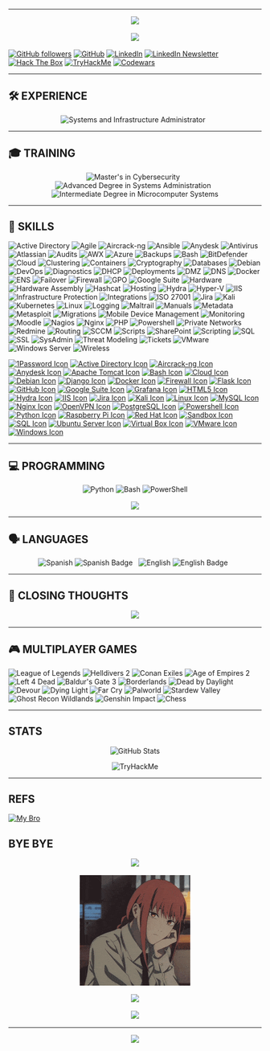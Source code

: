 <hr style="border-color:blue;">

<p align="center">
  <a href="https://www.linkedin.com/in/iceyami/">
  <img src="https://readme-typing-svg.demolab.com?font=Fira+Code&size=40&pause=1000&color=3358FF&center=true&random=true&width=700&height=79&lines=『+MARIA+GUTIERREZ+』" />
</a></p>

<p align="center">
  <a href="https://www.linkedin.com/in/iceyami/">
  <img src="https://readme-typing-svg.demolab.com?font=Press+Start+2P&size=20&pause=1000&color=33A1F3&center=true&random=true&width=500&height=40&lines=≼+iceYami_≽" />
</a></p>

[![GitHub followers](https://img.shields.io/github/followers/iceyami?style=social)](https://github.com/iceyami) [![GitHub](https://img.shields.io/badge/GitHub-181717?style=flat&logo=github&logoColor=white)](https://github.com/iceyami) [![LinkedIn](https://img.shields.io/badge/LinkedIn-0077B5?style=flat&logo=linkedin&logoColor=white)](https://www.linkedin.com/in/iceyami) [![LinkedIn Newsletter](https://img.shields.io/badge/LinkedIn_Newsletter-0077B5?style=flat&logo=linkedin&logoColor=white)](https://www.linkedin.com/newsletters/7156421542409646080/) [![Hack The Box](https://img.shields.io/badge/Hack%20The%20Box-0F0?style=flat&logo=hack-the-box&logoColor=black)](https://app.hackthebox.com/profile/iceYami) [![TryHackMe](https://img.shields.io/badge/TryHackMe-FF4F00?style=flat&logo=tryhackme&logoColor=white)](https://tryhackme.com/p/iceYami) [![Codewars](https://img.shields.io/badge/Codewars-BA0C2F?style=flat&logo=codewars&logoColor=white)](https://www.codewars.com/users/iceYami)

<hr style="border-color:blue;">

## 🛠️ EXPERIENCE
<p align="center">
  <img src="https://img.shields.io/badge/SYSADMIN-Systems_and_Infrastructure_Administrator-1E90FF?style=flat&logo=tools&logoColor=white" alt="Systems and Infrastructure Administrator" /> &nbsp;
</p>

<hr style="border-color:blue;">

## 🎓 TRAINING
<p align="center">
  <img src="https://img.shields.io/badge/Master-Cybersecurity-1E90FF?style=flat&logo=education&logoColor=white" alt="Master's in Cybersecurity" /> &nbsp;
  <img src="https://img.shields.io/badge/Advanced_Degree-Systems_Administration-1E90FF?style=flat&logo=education&logoColor=white" alt="Advanced Degree in Systems Administration" /> &nbsp;
  <img src="https://img.shields.io/badge/Intermediate_Degree-Microcomputer_Systems-1E90FF?style=flat&logo=education&logoColor=white" alt="Intermediate Degree in Microcomputer Systems" />
</p>

<hr style="border-color:blue;">

## 🔧 SKILLS

<img src="https://img.shields.io/badge/Active_Directory-0078D4?style=flat&logo=microsoft&logoColor=white" alt="Active Directory" /> <img src="https://img.shields.io/badge/Agile-FFCC00?style=flat&logo=agile&logoColor=white" alt="Agile" /> <img src="https://img.shields.io/badge/Aircrack-ng-FFAA00?style=flat&logo=aircrack-ng&logoColor=white" alt="Aircrack-ng" /> <img src="https://img.shields.io/badge/Ansible-EE0000?style=flat&logo=ansible&logoColor=white" alt="Ansible" /> <img src="https://img.shields.io/badge/Anydesk-00B1E1?style=flat&logo=anydesk&logoColor=white" alt="Anydesk" /> <img src="https://img.shields.io/badge/Antivirus-FF3333?style=flat&logo=antivirus&logoColor=white" alt="Antivirus" /> <img src="https://img.shields.io/badge/Atlassian-0052CC?style=flat&logo=atlassian&logoColor=white" alt="Atlassian" /> <img src="https://img.shields.io/badge/Audits-4C4C4C?style=flat&logo=audit&logoColor=white" alt="Audits" /> <img src="https://img.shields.io/badge/AWX-00BFFF?style=flat&logo=awx&logoColor=white" alt="AWX" /> <img src="https://img.shields.io/badge/Azure-0078D4?style=flat&logo=microsoftazure&logoColor=white" alt="Azure" /> <img src="https://img.shields.io/badge/Backups-FF8800?style=flat&logo=backup&logoColor=white" alt="Backups" /> <img src="https://img.shields.io/badge/Bash-4EAA25?style=flat&logo=gnu-bash&logoColor=white" alt="Bash" /> <img src="https://img.shields.io/badge/BitDefender-E30E3E?style=flat&logo=bitdefender&logoColor=white" alt="BitDefender" /> <img src="https://img.shields.io/badge/Cloud-00ADEF?style=flat&logo=cloud&logoColor=white" alt="Cloud" /> <img src="https://img.shields.io/badge/Clustering-0091EA?style=flat&logo=cluster&logoColor=white" alt="Clustering" /> <img src="https://img.shields.io/badge/Containers-FFBB33?style=flat&logo=docker&logoColor=white" alt="Containers" /> <img src="https://img.shields.io/badge/Cryptography-4B0082?style=flat&logo=cryptography&logoColor=white" alt="Cryptography" /> <img src="https://img.shields.io/badge/Databases-003DBA?style=flat&logo=database&logoColor=white" alt="Databases" /> <img src="https://img.shields.io/badge/Debian-A52A2A?style=flat&logo=debian&logoColor=white" alt="Debian" /> <img src="https://img.shields.io/badge/DevOps-00A8E1?style=flat&logo=devops&logoColor=white" alt="DevOps" /> <img src="https://img.shields.io/badge/Diagnostics-FF3366?style=flat&logo=diagnostics&logoColor=white" alt="Diagnostics" /> <img src="https://img.shields.io/badge/DHCP-FF6347?style=flat&logo=dhcp&logoColor=white" alt="DHCP" /> <img src="https://img.shields.io/badge/Deployments-008080?style=flat&logo=deploy&logoColor=white" alt="Deployments" /> <img src="https://img.shields.io/badge/DMZ-696969?style=flat&logo=dmz&logoColor=white" alt="DMZ" /> <img src="https://img.shields.io/badge/DNS-4B0082?style=flat&logo=dns&logoColor=white" alt="DNS" /> <img src="https://img.shields.io/badge/Docker-2496ED?style=flat&logo=docker&logoColor=white" alt="Docker" /> <img src="https://img.shields.io/badge/ENS-6A5ACD?style=flat&logo=ens&logoColor=white" alt="ENS" /> <img src="https://img.shields.io/badge/Failover-FF4500?style=flat&logo=failover&logoColor=white" alt="Failover" /> <img src="https://img.shields.io/badge/Firewall-FF3C00?style=flat&logo=firewall&logoColor=white" alt="Firewall" /> <img src="https://img.shields.io/badge/GPO-2E2E2E?style=flat&logo=gpo&logoColor=white" alt="GPO" /> <img src="https://img.shields.io/badge/Google_Suite-4285F4?style=flat&logo=google&logoColor=white" alt="Google Suite" /> <img src="https://img.shields.io/badge/Hardware-9B59B6?style=flat&logo=hardware&logoColor=white" alt="Hardware" /> <img src="https://img.shields.io/badge/Hardware_Assembly-2E8B57?style=flat&logo=hardware&logoColor=white" alt="Hardware Assembly" /> <img src="https://img.shields.io/badge/Hashcat-FF5722?style=flat&logo=hashcat&logoColor=white" alt="Hashcat" /> <img src="https://img.shields.io/badge/Hosting-008000?style=flat&logo=hosting&logoColor=white" alt="Hosting" /> <img src="https://img.shields.io/badge/Hydra-008080?style=flat&logo=hydra&logoColor=white" alt="Hydra" /> <img src="https://img.shields.io/badge/Hyper-V-FF4500?style=flat&logo=microsoft&logoColor=white" alt="Hyper-V" /> <img src="https://img.shields.io/badge/IIS-FF0044?style=flat&logo=microsoft&logoColor=white" alt="IIS" /> <img src="https://img.shields.io/badge/Infrastructure_Protection-0066CC?style=flat&logo=protection&logoColor=white" alt="Infrastructure Protection" /> <img src="https://img.shields.io/badge/Integrations-3C3C3C?style=flat&logo=integrations&logoColor=white" alt="Integrations" /> <img src="https://img.shields.io/badge/ISO_27001-FFCC00?style=flat&logo=iso&logoColor=white" alt="ISO 27001" /> <img src="https://img.shields.io/badge/Jira-0052CC?style=flat&logo=jira&logoColor=white" alt="Jira" /> <img src="https://img.shields.io/badge/Kali-00A8E1?style=flat&logo=kali-linux&logoColor=white" alt="Kali" /> <img src="https://img.shields.io/badge/Kubernetes-326CE5?style=flat&logo=kubernetes&logoColor=white" alt="Kubernetes" /> <img src="https://img.shields.io/badge/Linux-FCC624?style=flat&logo=linux&logoColor=white" alt="Linux" /> <img src="https://img.shields.io/badge/Logging-FF5722?style=flat&logo=logging&logoColor=white" alt="Logging" /> <img src="https://img.shields.io/badge/Maltrail-8A2BE2?style=flat&logo=maltrail&logoColor=white" alt="Maltrail" /> <img src="https://img.shields.io/badge/Manuals-8B4513?style=flat&logo=manual&logoColor=white" alt="Manuals" /> <img src="https://img.shields.io/badge/Metadata-6A5ACD?style=flat&logo=metadata&logoColor=white" alt="Metadata" /> <img src="https://img.shields.io/badge/Metasploit-DC3522?style=flat&logo=metasploit&logoColor=white" alt="Metasploit" /> <img src="https://img.shields.io/badge/Migrations-FFD700?style=flat&logo=migration&logoColor=white" alt="Migrations" /> <img src="https://img.shields.io/badge/Mobile_Device_Management-FF6F00?style=flat&logo=mdm&logoColor=white" alt="Mobile Device Management" /> <img src="https://img.shields.io/badge/Monitoring-0072B8?style=flat&logo=monitoring&logoColor=white" alt="Monitoring" /> <img src="https://img.shields.io/badge/Moodle-FF005A?style=flat&logo=moodle&logoColor=white" alt="Moodle" /> <img src="https://img.shields.io/badge/Nagios-228B22?style=flat&logo=nagios&logoColor=white" alt="Nagios" /> <img src="https://img.shields.io/badge/Nginx-009639?style=flat&logo=nginx&logoColor=white" alt="Nginx" /> <img src="https://img.shields.io/badge/PHP-4F5B93?style=flat&logo=php&logoColor=white" alt="PHP" /> <img src="https://img.shields.io/badge/Powershell-4B9ED8?style=flat&logo=powershell&logoColor=white" alt="Powershell" /> <img src="https://img.shields.io/badge/Private_Networks-7B68EE?style=flat&logo=network&logoColor=white" alt="Private Networks" /> <img src="https://img.shields.io/badge/Redmine-C84F2E?style=flat&logo=redmine&logoColor=white" alt="Redmine" /> <img src="https://img.shields.io/badge/Routing-40E0D0?style=flat&logo=routing&logoColor=white" alt="Routing" /> <img src="https://img.shields.io/badge/SCCM-005EB8?style=flat&logo=microsoft&logoColor=white" alt="SCCM" /> <img src="https://img.shields.io/badge/Scripts-1E90FF?style=flat&logo=scripts&logoColor=white" alt="Scripts" /> <img src="https://img.shields.io/badge/SharePoint-8C9B0E?style=flat&logo=sharepoint&logoColor=white" alt="SharePoint" /> <img src="https://img.shields.io/badge/Scripting-FB4901?style=flat&logo=scripting&logoColor=white" alt="Scripting" /> <img src="https://img.shields.io/badge/SQL-003DBA?style=flat&logo=sql&logoColor=white" alt="SQL" /> <img src="https://img.shields.io/badge/SSL-FF6347?style=flat&logo=ssl&logoColor=white" alt="SSL" /> <img src="https://img.shields.io/badge/SysAdmin-20B2AA?style=flat&logo=sysadmin&logoColor=white" alt="SysAdmin" /> <img src="https://img.shields.io/badge/Threat_Modeling-FF4500?style=flat&logo=threat&logoColor=white" alt="Threat Modeling" /> <img src="https://img.shields.io/badge/Tickets-FF5722?style=flat&logo=tickets&logoColor=white" alt="Tickets" /> <img src="https://img.shields.io/badge/VMware-607078?style=flat&logo=vmware&logoColor=white" alt="VMware" /> <img src="https://img.shields.io/badge/Windows_Server-0078D4?style=flat&logo=microsoft&logoColor=white" alt="Windows Server" /> <img src="https://img.shields.io/badge/Wireless-FFBB00?style=flat&logo=wireless&logoColor=white" alt="Wireless" />


[![1Password Icon](https://img.icons8.com/color/32/000000/1password.png)](https://1password.com/)
[![Active Directory Icon](https://img.icons8.com/color/32/000000/active-directory.png)](https://www.microsoft.com/en-us/cloud-platform/active-directory)
[![Aircrack-ng Icon](https://img.icons8.com/color/32/000000/wifi-router.png)](https://www.aircrack-ng.org/)
[![Anydesk Icon](https://img.icons8.com/color/32/000000/anydesk.png)](https://www.anydesk.com/)
[![Apache Tomcat Icon](https://img.icons8.com/color/48/000000/tomcat.png)](https://tomcat.apache.org/)
[![Bash Icon](https://img.icons8.com/plasticine/48/000000/bash.png)](https://www.gnu.org/software/bash/)
[![Cloud Icon](https://img.icons8.com/color/48/000000/cloud.png)](https://en.wikipedia.org/wiki/Cloud_computing)
[![Debian Icon](https://img.icons8.com/color/48/000000/debian.png)](https://www.debian.org/)
[![Django Icon](https://img.icons8.com/color/48/000000/django.png)](https://www.djangoproject.com/)
[![Docker Icon](https://img.icons8.com/color/48/000000/docker.png)](https://www.docker.com/)
[![Firewall Icon](https://img.icons8.com/color/32/000000/firewall.png)](https://en.wikipedia.org/wiki/Firewall_(computing))
[![Flask Icon](https://img.icons8.com/color/48/000000/flask.png)](https://flask.palletsprojects.com/)
[![GitHub Icon](https://img.icons8.com/fluent/48/000000/github.png)](https://github.com/)
[![Google Suite Icon](https://img.icons8.com/color/32/000000/google-logo.png)](https://gsuite.google.com/)
[![Grafana Icon](https://img.icons8.com/color/32/000000/grafana.png)](https://grafana.com/)
[![HTML5 Icon](https://img.icons8.com/color/48/000000/html-5.png)](https://developer.mozilla.org/en-US/docs/Web/Guide/HTML/HTML5)
[![Hydra Icon](https://img.icons8.com/color/32/000000/hydra.png)](https://tools.kali.org/password-attacks/hydra)
[![IIS Icon](https://img.icons8.com/color/32/000000/server.png)](https://www.iis.net/)
[![Jira Icon](https://img.icons8.com/color/48/000000/jira.png)](https://www.atlassian.com/software/jira)
[![Kali Icon](https://img.icons8.com/color/48/000000/kali-linux.png)](https://www.kali.org/)
[![Linux Icon](https://img.icons8.com/color/48/000000/linux.png)](https://www.linux.org/)
[![MySQL Icon](https://img.icons8.com/ios-filled/50/000000/mysql-logo.png)](https://www.mysql.com/)
[![Nginx Icon](https://img.icons8.com/color/48/000000/nginx.png)](https://www.nginx.com/)
[![OpenVPN Icon](https://img.icons8.com/color/48/000000/openvpn.png)](https://openvpn.net/)
[![PostgreSQL Icon](https://img.icons8.com/color/48/000000/postgreesql.png)](https://www.postgresql.org/)
[![Powershell Icon](https://img.icons8.com/color/48/000000/powershell.png)](https://docs.microsoft.com/en-us/powershell/)
[![Python Icon](https://img.icons8.com/color/48/000000/python.png)](https://www.python.org/)
[![Raspberry Pi Icon](https://img.icons8.com/color/48/000000/raspberry-pi.png)](https://www.raspberrypi.org/)
[![Red Hat Icon](https://img.icons8.com/color/48/000000/red-hat.png)](https://www.redhat.com/)
[![Sandbox Icon](https://img.icons8.com/color/48/000000/sandbox.png)](https://en.wikipedia.org/wiki/Sandbox_(software_development))
[![SQL Icon](https://img.icons8.com/color/48/000000/sql.png)](https://en.wikipedia.org/wiki/SQL)
[![Ubuntu Server Icon](https://img.icons8.com/color/48/000000/ubuntu.png)](https://ubuntu.com/server)
[![Virtual Box Icon](https://img.icons8.com/color/48/000000/virtualbox.png)](https://www.virtualbox.org/)
[![VMware Icon](https://img.icons8.com/color/48/000000/vmware.png)](https://www.vmware.com/)
[![Windows Icon](https://img.icons8.com/color/48/000000/windows-10.png)](https://www.microsoft.com/en-us/windows)

<hr style="border-color:blue;">

## 💻 PROGRAMMING

<p align="center">
  <img src="https://img.shields.io/badge/Python-3776AB?style=flat&logo=python&logoColor=white" alt="Python" />
  <img src="https://img.shields.io/badge/Bash-4EAA25?style=flat&logo=gnu-bash&logoColor=white" alt="Bash" />
  <img src="https://img.shields.io/badge/PowerShell-5391FE?style=flat&logo=powershell&logoColor=white" alt="PowerShell" />
</p>

<p align="center">
<a href="https://github.com/iceYami/iceYami">
  <img align="center" src="https://github-readme-stats.vercel.app/api/top-langs/?username=iceYami&theme=dark&langs_count=10" />
</a></p>

<hr style="border-color:blue;">

## 🗣️ LANGUAGES

<p align="center">
  <img src="https://img.icons8.com/color/48/000000/spain.png" alt="Spanish"> 
  <img src="https://img.shields.io/badge/Spanish-1E90FF?style=flat&logo=language&logoColor=white" alt="Spanish Badge" /> &nbsp;
  <img src="https://img.icons8.com/color/48/000000/usa.png" alt="English"> 
  <img src="https://img.shields.io/badge/English-1E90FF?style=flat&logo=language&logoColor=white" alt="English Badge" /> &nbsp;
</p>

<hr style="border-color:blue;">

## 📖 CLOSING THOUGHTS

<p align="center">
  <a href="https://www.linkedin.com/in/iceyami/">
    <img src="https://readme-typing-svg.demolab.com?font=Play&size=14&pause=500&color=green&center=true&width=500&height=40&lines=Feel+free+to+reach+out+to+me!+_&random=true" />
  </a>
</p>

<hr style="border-color:blue;">

## 🎮 MULTIPLAYER GAMES
<p>
  <img src="https://img.shields.io/badge/League_of_Legends-1E90FF?style=flat&logo=riotgames&logoColor=white" alt="League of Legends" />
  <img src="https://img.shields.io/badge/Helldivers_2-565656?style=flat&logo=gamepad&logoColor=white" alt="Helldivers 2" />
  <img src="https://img.shields.io/badge/Conan_Exiles-DA582D?style=flat&logo=conan-exiles&logoColor=white" alt="Conan Exiles" />
  <img src="https://img.shields.io/badge/Age_of_Empires_II-7E4B3A?style=flat&logo=age-of-empires&logoColor=white" alt="Age of Empires 2" />
  <img src="https://img.shields.io/badge/Left_4_Dead-4E8B38?style=flat&logo=left-4-dead&logoColor=white" alt="Left 4 Dead" />
  <img src="https://img.shields.io/badge/Baldurs_Gate_3-7F2F3D?style=flat&logo=baldurs-gate&logoColor=white" alt="Baldur's Gate 3" />
  <img src="https://img.shields.io/badge/Borderlands-9F7C4B?style=flat&logo=borderlands&logoColor=white" alt="Borderlands" />
  <img src="https://img.shields.io/badge/Dead_by_Daylight-9C1F25?style=flat&logo=dead-by-daylight&logoColor=white" alt="Dead by Daylight" />
  <img src="https://img.shields.io/badge/Devour-6A2C2E?style=flat&logo=devour&logoColor=white" alt="Devour" />
  <img src="https://img.shields.io/badge/Dying_Light-FFBF00?style=flat&logo=dying-light&logoColor=black" alt="Dying Light" />
  <img src="https://img.shields.io/badge/Far_Cry-FF6A00?style=flat&logo=far-cry&logoColor=white" alt="Far Cry" />
  <img src="https://img.shields.io/badge/Palworld-5B94FF?style=flat&logo=palworld&logoColor=white" alt="Palworld" />
  <img src="https://img.shields.io/badge/Stardew_Valley-4EAA7C?style=flat&logo=stardew-valley&logoColor=white" alt="Stardew Valley" />
  <img src="https://img.shields.io/badge/Ghost_Recon_Wildlands-7A8DFF?style=flat&logo=ghost-recon&logoColor=white" alt="Ghost Recon Wildlands" />
  <img src="https://img.shields.io/badge/Genshin_Impact-4B9CD3?style=flat&logo=genshin-impact&logoColor=white" alt="Genshin Impact" />
  <img src="https://img.shields.io/badge/Chess-000000?style=flat&logo=chess&logoColor=white" alt="Chess" />
</p>

<hr style="border-color:blue;">

## STATS

<p align="center">
      <img src="https://github-readme-stats.vercel.app/api?username=iceyami&theme=transparent&show_icons=true" alt="GitHub Stats">
      <a href="https://github.com/iceyami/github-readme-stats">
      </a>
</p>

<p align="center">
  <img src="https://tryhackme-badges.s3.amazonaws.com/iceYami.png" alt="TryHackMe">
</p>

<hr style="border-color:blue;">

## REFS

[![My Bro](https://img.shields.io/badge/My%20Bro%20Check%20Him%20Out%20-%23007ACC.svg?style=for-the-badge&logo=Linkedin&logoColor=white)](https://www.linkedin.com/in/danireve/)

## BYE BYE

<p align="center">
    <img src="https://wallpapercave.com/wp/wp10468266.jpg">
</p>

<p align="center">
  <a href="https://www.linkedin.com/in/iceyami/">
    <img src="https://raw.githubusercontent.com/iceYami/Almacen/main/MakimaTalking.gif" />
  </a>
</p>

<p align="center">
  <a href="https://www.linkedin.com/in/iceyami/">
    <img src="https://readme-typing-svg.demolab.com?font=Roboto+Code&size=11&pause=1000&random=false&width=700&height=100&lines=%22When+you+talk+about+%E2%80%9Cnecessary+evil,%E2%80%9D+you%E2%80%99re+using+that+term+to+justify+the+bad+things+you+do.%22" />
  </a>
</p>

<p align="center">
  <a href="https://www.linkedin.com/in/iceyami/">
    <img src="https://raw.githubusercontent.com/iceYami/Warehouse/main/Jamming.gif" width="400" />
  </a>
</p>

<hr style="border-color:blue;">
<p></p>

<p align="center">
  <a href="https://www.linkedin.com/in/iceyami/">
    <img src="https://readme-typing-svg.demolab.com?font=Play&size=14&pause=500&center=true&width=500&height=40&lines=❤️+Thank+You+for+visiting+my+profile+❤️&random=true" />
  </a>
</p>
